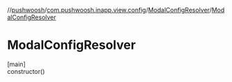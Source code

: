 //[pushwoosh](../../../index.md)/[com.pushwoosh.inapp.view.config](../index.md)/[ModalConfigResolver](index.md)/[ModalConfigResolver](-modal-config-resolver.md)

# ModalConfigResolver

[main]\
constructor()
